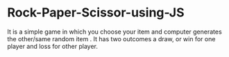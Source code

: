 # Rock-Paper-Scissor-using-JS
It is a simple game in which you choose your item and computer generates the other/same random item . It has two outcomes a draw, or win for one player and loss for other player.
